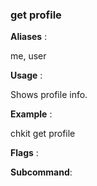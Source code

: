 
### get profile

**Aliases**   :

me, user

**Usage**     :

Shows profile info.

**Example**   :

chkit get profile

**Flags**     :

  

**Subcommand**:

  

